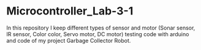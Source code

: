 # Microcontroller_Lab-3-1
In this repository I keep different types of sensor and motor (Sonar sensor, IR sensor, Color color, Servo motor, DC motor)  testing code with arduino and code of my project Garbage Collector Robot.
